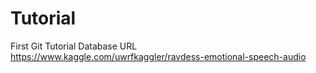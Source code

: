 # Tutorial
First Git Tutorial
Database URL https://www.kaggle.com/uwrfkaggler/ravdess-emotional-speech-audio
